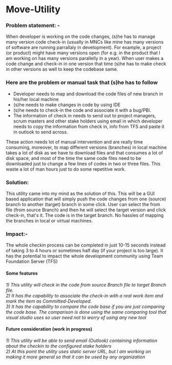 # Move-Utility

### Problem statement: -
When developer is working on the code changes, (s)he has to manage many version code check-in (usually in MNCs like mine has many versions of software are running parrallaly in development). For example, a project (or product) might have many versions open (for e.g. in the product that I am working on has many versions
parallelly in a year). When user makes a code change and check-in in one version that time (s)he has to make check in other versions as well to keep the codebase same. 
 
### Here are the problem or manual task that (s)he has to follow
- Developer needs to map and download the code files of new branch in his/her local machine
- (s)he needs to make changes in code by using IDE
- (s)he needs to check-in the code and associate it with a bug/PBI.
- The information of check in needs to send out to project managers, scrum masters and other stake holders using email in which developer needs to copy the information from check in, info from TFS and paste it in outlook to send across.

These action needs lot of manual intervention and are really time consuming, moreover, to map different versions (branches) in local machine takes a lot of disk as we have to download files and that consumes a lot of disk space, and most of the time the same code files need to be downloaded just to change a few lines of codes in two or three files.
This waste a lot of man hours just to do some repetitive work. 

### Solution:
This utility came into my mind as the solution of this. This will be a GUI based application that will simply push the code changes from one (source) branch to another (target) branch in
some click. User can select the from file (from source Branch) and then he will select the target version and click check-in, that's it. The code is in the target branch. No hassles of mapping the 
branches in local or virtual machines.

### Impact:-
The whole checkin process can be completed in just 10-15 seconds instead of taking 3 to 4 hours or sometimes half day (if your project is too large). It has the potential to impact the whole
development community using Team Foundation Server (TFS)
 
 #### Some features
 
*1) This utility will check in the code from source Branch file to target Branch file.*  
*2) It has the capability to associate the check-in with a real work item and mark the item as Committed-Developed.*  
*3) It has the capability to compare the code base if you are just comparing the code base. The comparison is done using the same comparing tool that visual studio uses so user need not to worry of using any new tool*  


#### Future consideration (work in progress)

*1) This utility will be able to send email (Outlook) containing information about the checkin to the configured stake holders*  
*2) At this point the utility uses static server URL, but I am working on making it more general so that it can be used by any organization*
